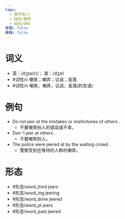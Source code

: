 ```yaml
---
tags:
  - 首字母/J
  - 级别/雅思
  - 级别/GRE
掌握: false
模糊: false
---
```

# 词义
- 英：/dʒɪə(r)/； 美：/dʒɪr/
- #词性/v  嘲笑；嘲弄；讥讽；奚落
- #词性/n  嘲笑，嘲弄，讥讽，奚落(的言语)
# 例句
- Do not jeer at the mistakes or misfortunes of others .
	- 不要嘲笑别人的错误或不幸。
- Don 't jeer at others .
	- 不要嘲笑别人。
- The police were jeered at by the waiting crowd .
	- 警察受到在等待的人群的嘲弄。
# 形态
- #形态/word_third jeers
- #形态/word_ing jeering
- #形态/word_done jeered
- #形态/word_pl jeers
- #形态/word_past jeered
